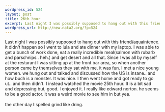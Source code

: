 ```yaml
--- 
wordpress_id: 524
layout: post
title: 26th hour
excerpt: Last night I was possibly supposed to hang out with this friend/aquaintence. it didn't happen so I went to lula and ate dinner with my laptop. I was able to get a bunch of work done, eat a really incredible meal(salmon with rubarb and parschnips.. heh.) and get desert and all that. Since I was all by myself at the resturant I was sitting up at the front bar area, so when another person came by t...
wordpress_url: http://new.nata2.org/?p=524
---
```

Last night I was possibly supposed to hang out with this friend/aquaintence. it didn't happen so I went to lula and ate dinner with my laptop. I was able to get a bunch of work done, eat a really incredible meal(salmon with rubarb and parschnips.. heh.) and get desert and all that. Since I was all by myself at the resturant I was sitting up at the front bar area, so when another person came by themselves they sat with me. it was fun. I met a nice young women. we hung out and talked and discussed how the US is insane.. and how buch is a monster. It was nice. I then went home and got ready to go ut.. and then didn't. I instead watched the movie 25th hour. It is a bit sad and depressing but, good. I enjoyed it. I really like edward norton. he seems to be a good actor. it was a weird movie to see him in but yea. <br/><br/>the other day I spelled grind like dring.
